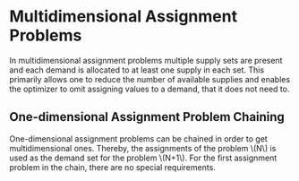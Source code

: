 # Multidimensional Assignment Problems
In multidimensional assignment problems multiple supply sets are present
and each demand is allocated to at least one supply in each set.
This primarily allows one to reduce the number of available supplies
and enables the optimizer to omit assigning values to a demand,
that it does not need to.
## One-dimensional Assignment Problem Chaining
One-dimensional assignment problems can be chained in order to get
multidimensional ones.
Thereby, the assignments of the problem \\(N\\) is used as the demand set for
the problem \\(N+1\\).
For the first assignment problem in the chain,
there are no special requirements.